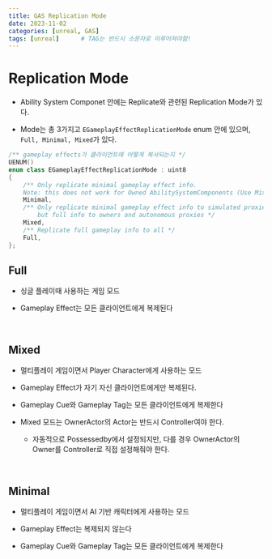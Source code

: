 ```yaml
---
title: GAS Replication Mode
date: 2023-11-02
categories: [unreal, GAS]
tags: [unreal]		# TAG는 반드시 소문자로 이루어져야함!
---
```


**Replication Mode**
=============

* Ability System Componet 안에는 Replicate와 관련된 Replication Mode가 있다.

* Mode는 총 3가지고 `EGameplayEffectReplicationMode` enum 안에 있으며, `Full, Minimal, Mixed`가 있다.

```c++
/** gameplay effects가 클라이언트에 어떻게 복사되는지 */
UENUM()
enum class EGameplayEffectReplicationMode : uint8
{
	/** Only replicate minimal gameplay effect info. 
    Note: this does not work for Owned AbilitySystemComponents (Use Mixed instead). */
	Minimal,
	/** Only replicate minimal gameplay effect info to simulated proxies 
        but full info to owners and autonomous proxies */
	Mixed,
	/** Replicate full gameplay info to all */
	Full,
};
```

## Full

* 싱글 플레이때 사용하는 게임 모드

* Gameplay Effect는 모든 클라이언트에게 복제된다

<br>

## Mixed

* 멀티플레이 게임이면서 Player Character에게 사용하는 모드

* Gameplay Effect가 자기 자신 클라이언트에게만 복제된다.

* Gameplay Cue와 Gameplay Tag는 모든 클라이언트에게 복제한다

* Mixed 모드는 OwnerActor의 Actor는 반드시 Controller여야 한다.

  * 자동적으로 Possessedby에서 설정되지만, 다를 경우 OwnerActor의 Owner를 Controller로 직접 설정해줘야 한다.


<br>

## Minimal

* 멀티플레이 게임이면서 AI 기반 캐릭터에게 사용하는 모드

* Gameplay Effect는 복제되지 않는다

* Gameplay Cue와 Gameplay Tag는 모든 클라이언트에게 복제한다


